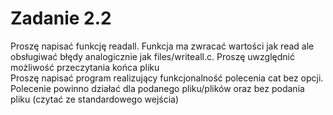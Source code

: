 # Zadanie 2.2   
Proszę napisać funkcję readall. Funkcja ma zwracać wartości jak read ale obsługiwać błędy analogicznie jak files/writeall.c. Proszę uwzględnić możliwość przeczytania końca pliku  
Proszę napisać program realizujący funkcjonalność polecenia cat bez opcji. Polecenie powinno działać dla podanego pliku/plików oraz bez podania pliku (czytać ze standardowego wejścia)